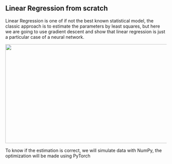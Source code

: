 ## Linear Regression from scratch

Linear Regression is one of if not the best known statistical model, the classic approach is to estimate the parameters by least squares, but here we are going to use gradient descent and show that linear regression is just a particular case of a neural network. 

<p align="center"><img align="center" src="https://www.aquila-consortium.org/assets/posts/nn/w_init.gif" height="310px" width="690"/></p>

To know if the estimation is correct, we will simulate data with NumPy, the optimization will be made using PyTorch
